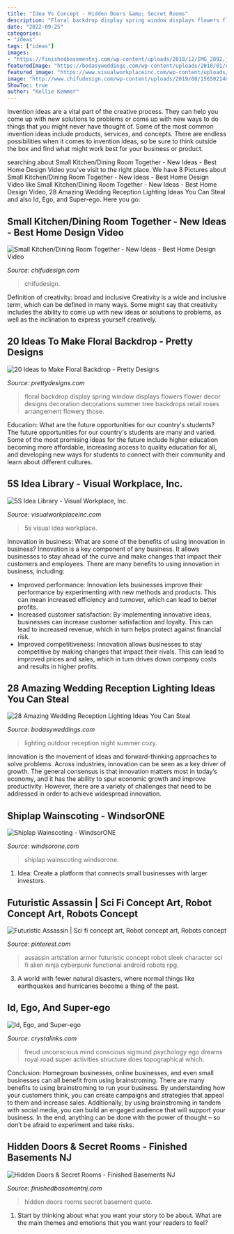 ```yaml
---
title: "Idea Vs Concept - Hidden Doors &amp; Secret Rooms"
description: "Floral backdrop display spring window displays flowers flower decor designs decoration decorations summer tree backdrops retail roses arrangement flowery those"
date: "2022-09-25"
categories:
- "ideas"
tags: ["ideas"]
images:
- "https://finishedbasementnj.com/wp-content/uploads/2018/12/IMG_2892.jpg"
featuredImage: "https://bodasyweddings.com/wp-content/uploads/2018/01/outdoor-wedding-lighting.jpg"
featured_image: "https://www.visualworkplaceinc.com/wp-content/uploads/2019/02/Tool-Shadows-61.jpg"
image: "http://www.chifudesign.com/wp-content/uploads/2019/08/1565021407_maxresdefault.jpg"
ShowToc: true
author: "Kellie Kemmer"
---
```



Invention ideas are a vital part of the creative process. They can help you come up with new solutions to problems or come up with new ways to do things that you might never have thought of. Some of the most common invention ideas include products, services, and concepts. There are endless possibilities when it comes to invention ideas, so be sure to think outside the box and find what might work best for your business or product.

	

		
searching about Small Kitchen/Dining Room Together - New Ideas - Best Home Design Video you've visit to the right place. We have 8 Pictures about Small Kitchen/Dining Room Together - New Ideas - Best Home Design Video like Small Kitchen/Dining Room Together - New Ideas - Best Home Design Video, 28 Amazing Wedding Reception Lighting Ideas You Can Steal and also Id, Ego, and Super-ego. Here you go:
		
    
## Small Kitchen/Dining Room Together - New Ideas - Best Home Design Video

<img loading=lazy src="http://www.chifudesign.com/wp-content/uploads/2019/08/1565021407_maxresdefault.jpg" onerror="this.onerror=null;this.src='https://tse2.mm.bing.net/th?id=OIP.tqIuoFERsVPo8Xjpj2PEeQHaEK&amp;pid=15.1';" alt="Small Kitchen/Dining Room Together - New Ideas - Best Home Design Video">

_Source: chifudesign.com_

>chifudesign. 

	

Definition of creativity: broad and inclusive
Creativity is a wide and inclusive term, which can be defined in many ways. Some might say that creativity includes the ability to come up with new ideas or solutions to problems, as well as the inclination to express yourself creatively.

    
## 20 Ideas To Make Floral Backdrop - Pretty Designs

<img loading=lazy src="http://www.prettydesigns.com/wp-content/uploads/2015/07/20-ideas-to-make-floral-backdrop8.jpg" onerror="this.onerror=null;this.src='https://tse3.mm.bing.net/th?id=OIP.JEzpeY9e4OuUtpWpAP6CpAHaLH&amp;pid=15.1';" alt="20 Ideas to Make Floral Backdrop - Pretty Designs">

_Source: prettydesigns.com_

>floral backdrop display spring window displays flowers flower decor designs decoration decorations summer tree backdrops retail roses arrangement flowery those. 

	

Education: What are the future opportunities for our country's students?
The future opportunities for our country's students are many and varied. Some of the most promising ideas for the future include higher education becoming more affordable, increasing access to quality education for all, and developing new ways for students to connect with their community and learn about different cultures.

    
## 5S Idea Library - Visual Workplace, Inc.

<img loading=lazy src="https://www.visualworkplaceinc.com/wp-content/uploads/2019/02/Tool-Shadows-61.jpg" onerror="this.onerror=null;this.src='https://tse2.mm.bing.net/th?id=OIP.6EIyugMVoUxViubvwfBXLQHaFj&amp;pid=15.1';" alt="5S Idea Library - Visual Workplace, Inc.">

_Source: visualworkplaceinc.com_

>5s visual idea workplace. 

	

Innovation in business: What are some of the benefits of using innovation in business?
Innovation is a key component of any business. It allows businesses to stay ahead of the curve and make changes that impact their customers and employees. There are many benefits to using innovation in business, including: 
- Improved performance: Innovation lets businesses improve their performance by experimenting with new methods and products. This can mean increased efficiency and turnover, which can lead to better profits. 
- Increased customer satisfaction: By implementing innovative ideas, businesses can increase customer satisfaction and loyalty. This can lead to increased revenue, which in turn helps protect against financial risk. 
- Improved competitiveness: Innovation allows businesses to stay competitive by making changes that impact their rivals. This can lead to improved prices and sales, which in turn drives down company costs and results in higher profits.

    
## 28 Amazing Wedding Reception Lighting Ideas You Can Steal

<img loading=lazy src="https://bodasyweddings.com/wp-content/uploads/2018/01/outdoor-wedding-lighting.jpg" onerror="this.onerror=null;this.src='https://tse1.mm.bing.net/th?id=OIP.CPsj7Ga32L9Z_2cHGshNfAHaR_&amp;pid=15.1';" alt="28 Amazing Wedding Reception Lighting Ideas You Can Steal">

_Source: bodasyweddings.com_

>lighting outdoor reception night summer cozy. 

	

Innovation is the movement of ideas and forward-thinking approaches to solve problems. Across industries, innovation can be seen as a key driver of growth. The general consensus is that innovation matters most in today’s economy, and it has the ability to spur economic growth and improve productivity. However, there are a variety of challenges that need to be addressed in order to achieve widespread innovation.

    
## Shiplap Wainscoting - WindsorONE

<img loading=lazy src="https://windsorone.com/wp-content/uploads/2017/04/img_0829-2-shiplap_wainscoting_thumb.jpg" onerror="this.onerror=null;this.src='https://tse1.mm.bing.net/th?id=OIP.AY2Vp843TuP3CiHU0f88eAHaHa&amp;pid=15.1';" alt="Shiplap Wainscoting - WindsorONE">

_Source: windsorone.com_

>shiplap wainscoting windsorone. 

	

1. Idea: Create a platform that connects small businesses with larger investors.

    
## Futuristic Assassin | Sci Fi Concept Art, Robot Concept Art, Robots Concept

<img loading=lazy src="https://i.pinimg.com/736x/32/8c/91/328c918889c633762ba2afeeb9f567f2.jpg" onerror="this.onerror=null;this.src='https://tse4.mm.bing.net/th?id=OIP.-gvoXMYYAR8NuIy1O-dxngHaMf&amp;pid=15.1';" alt="Futuristic Assassin | Sci fi concept art, Robot concept art, Robots concept">

_Source: pinterest.com_

>assassin artstation armor futuristic concept robot sleek character sci fi alien ninja cyberpunk functional android robots rpg. 

	

3. A world with fewer natural disasters, where normal things like earthquakes and hurricanes become a thing of the past. 

    
## Id, Ego, And Super-ego

<img loading=lazy src="http://www.crystalinks.com/freudunconscious-mind.jpg" onerror="this.onerror=null;this.src='https://tse1.mm.bing.net/th?id=OIP.PXWUO989tcgNRQPhmKnQGQAAAA&amp;pid=15.1';" alt="Id, Ego, and Super-ego">

_Source: crystalinks.com_

>freud unconscious mind conscious sigmund psychology ego dreams royal road super activities structure does topographical which. 

	

Conclusion: Homegrown businesses, online businesses, and even small businesses can all benefit from using brainstroming.
There are many benefits to using brainstroming to run your business. By understanding how your customers think, you can create campaigns and strategies that appeal to them and increase sales. Additionally, by using brainstroming in tandem with social media, you can build an engaged audience that will support your business. In the end, anything can be done with the power of thought – so don’t be afraid to experiment and take risks.

    
## Hidden Doors &amp; Secret Rooms - Finished Basements NJ

<img loading=lazy src="https://finishedbasementnj.com/wp-content/uploads/2018/12/IMG_2892.jpg" onerror="this.onerror=null;this.src='https://tse3.mm.bing.net/th?id=OIP.SjbiZ7J0xI-ZQYHRB-wVlAHaJ4&amp;pid=15.1';" alt="Hidden Doors &amp; Secret Rooms - Finished Basements NJ">

_Source: finishedbasementnj.com_

>hidden doors rooms secret basement quote. 

	

1. Start by thinking about what you want your story to be about. What are the main themes and emotions that you want your readers to feel?

